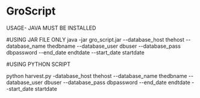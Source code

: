 # GroScript

USAGE- JAVA MUST BE INSTALLED

#USING JAR FILE ONLY
java -jar gro_script.jar  --database_host thehost --database_name thedbname --database_user dbuser --database_pass dbpassword --end_date endtdate --start_date startdate

#USING  PYTHON SCRIPT

python harvest.py  -database_host thehost --database_name thedbname  --database_user dbuser --database_pass dbpassword --end_date endtdate --start_date            startdate
 
